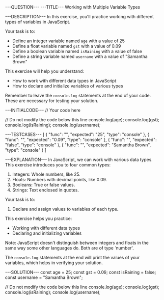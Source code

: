 ---QUESTION---
---TITLE---
Working with Multiple Variable Types

---DESCRIPTION---
In this exercise, you'll practice working with different types of variables in JavaScript.

Your task is to:
- Define an integer variable named `age` with a value of 25
- Define a float variable named `gst` with a value of 0.09
- Define a boolean variable named `isRaining` with a value of false
- Define a string variable named `username` with a value of "Samantha Brown"

This exercise will help you understand:
- How to work with different data types in JavaScript
- How to declare and initialize variables of various types

Remember to leave the `console.log` statements at the end of your code. These are necessary for testing your solution.

---INITIALCODE---
// Your code here


// Do not modify the code below this line
console.log(age);
console.log(gst);
console.log(isRaining);
console.log(username);

---TESTCASES---
[
  { "func": "", "expected": "25", "type": "console" },
  { "func": "", "expected": "0.09", "type": "console" },
  { "func": "", "expected": "false", "type": "console" },
  { "func": "", "expected": "Samantha Brown", "type": "console" }
]

---EXPLANATION---
In JavaScript, we can work with various data types. This exercise introduces you to four common types:

1. Integers: Whole numbers, like 25.
2. Floats: Numbers with decimal points, like 0.09.
3. Booleans: True or false values.
4. Strings: Text enclosed in quotes.

Your task is to:
1. Declare and assign values to variables of each type.

This exercise helps you practice:
- Working with different data types
- Declaring and initializing variables

Note: JavaScript doesn't distinguish between integers and floats in the same way some other languages do. Both are of type 'number'.

The `console.log` statements at the end will print the values of your variables, which helps in verifying your solution.

---SOLUTION---
const age = 25;
const gst = 0.09;
const isRaining = false;
const username = "Samantha Brown";

// Do not modify the code below this line
console.log(age);
console.log(gst);
console.log(isRaining);
console.log(username);